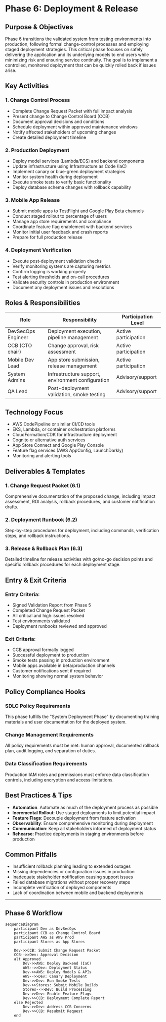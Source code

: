 # Phase 6: Deployment & Release

## Purpose & Objectives

Phase 6 transitions the validated system from testing environments into production, following formal change-control processes and employing staged deployment strategies. This critical phase focuses on safely delivering the application and its underlying models to end users while minimizing risk and ensuring service continuity. The goal is to implement a controlled, monitored deployment that can be quickly rolled back if issues arise.

## Key Activities

### 1. Change Control Process

- Complete Change Request Packet with full impact analysis
- Present change to Change Control Board (CCB)
- Document approval decisions and conditions
- Schedule deployment within approved maintenance windows
- Notify affected stakeholders of upcoming changes
- Create detailed deployment timeline

### 2. Production Deployment

- Deploy model services (Lambda/ECS) and backend components
- Update infrastructure using Infrastructure as Code (IaC)
- Implement canary or blue-green deployment strategies
- Monitor system health during deployment
- Execute smoke tests to verify basic functionality
- Deploy database schema changes with rollback capability

### 3. Mobile App Release

- Submit mobile apps to TestFlight and Google Play Beta channels
- Conduct staged rollout to percentage of users
- Manage app store requirements and compliance
- Coordinate feature flag enablement with backend services
- Monitor initial user feedback and crash reports
- Prepare for full production release

### 4. Deployment Verification

- Execute post-deployment validation checks
- Verify monitoring systems are capturing metrics
- Confirm logging is working properly
- Test alerting thresholds and on-call procedures
- Validate security controls in production environment
- Document any deployment issues and resolutions

## Roles & Responsibilities

| **Role**           | **Responsibility**                                       | **Participation Level** |
|--------------------|----------------------------------------------------------|-------------------------|
| DevSecOps Engineer | Deployment execution, pipeline management               | Active participation    |
| CCB (CTO chair)    | Change approval, risk assessment                       | Active participation    |
| Mobile Dev Lead    | App store submission, release management               | Active participation    |
| System Admins      | Infrastructure support, environment configuration      | Advisory/support        |
| QA Lead           | Post-deployment validation, smoke testing              | Advisory/support        |

## Technology Focus

- AWS CodePipeline or similar CI/CD tools
- EKS, Lambda, or container orchestration platforms
- CloudFormation/CDK for infrastructure deployment
- Cognito or alternative auth services
- App Store Connect and Google Play Console
- Feature flag services (AWS AppConfig, LaunchDarkly)
- Monitoring and alerting tools

## Deliverables & Templates

### 1. Change Request Packet (6.1)
Comprehensive documentation of the proposed change, including impact assessment, ROI analysis, rollback procedures, and customer notification drafts.

### 2. Deployment Runbook (6.2)
Step-by-step procedures for deployment, including commands, verification steps, and rollback instructions.

### 3. Release & Rollback Plan (6.3)
Detailed timeline for release activities with go/no-go decision points and specific rollback procedures for each deployment stage.

## Entry & Exit Criteria

### Entry Criteria:
- Signed Validation Report from Phase 5
- Completed Change Request Packet
- All critical and high issues resolved
- Test environments validated
- Deployment runbooks reviewed and approved

### Exit Criteria:
- CCB approval formally logged
- Successful deployment to production
- Smoke tests passing in production environment
- Mobile apps available in beta/production channels
- Customer notifications sent if required
- Monitoring showing normal system behavior

## Policy Compliance Hooks

### SDLC Policy Requirements
This phase fulfills the "System Deployment Phase" by documenting training materials and user documentation for the deployed system.

### Change Management Requirements
All policy requirements must be met: human approval, documented rollback plan, audit logging, and separation of duties.

### Data Classification Requirements
Production IAM roles and permissions must enforce data classification controls, including encryption and access limitations.

## Best Practices & Tips

- **Automation**: Automate as much of the deployment process as possible
- **Incremental Rollout**: Use staged deployments to limit potential impact
- **Feature Flags**: Decouple deployment from feature activation
- **Observability**: Ensure comprehensive monitoring during deployment
- **Communication**: Keep all stakeholders informed of deployment status
- **Rehearse**: Practice deployments in staging environments before production

## Common Pitfalls

- Insufficient rollback planning leading to extended outages
- Missing dependencies or configuration issues in production
- Inadequate stakeholder notification causing support issues
- Failed database migrations without proper recovery steps
- Incomplete verification of deployed components
- Lack of coordination between mobile and backend deployments

---

## Phase 6 Workflow

```mermaid
sequenceDiagram
    participant Dev as DevSecOps
    participant CCB as Change Control Board
    participant AWS as AWS Prod
    participant Stores as App Stores
    
    Dev->>CCB: Submit Change Request Packet
    CCB-->>Dev: Approval Decision
    alt Approved
        Dev->>AWS: Deploy Backend (IaC)
        AWS-->>Dev: Deployment Status
        Dev->>AWS: Deploy Models & APIs
        AWS-->>Dev: Canary Deployment
        Dev->>Dev: Run Smoke Tests
        Dev->>Stores: Submit Mobile Builds
        Stores-->>Dev: Build Processing
        Dev->>Dev: Enable Feature Flags
        Dev->>CCB: Deployment Complete Report
    else Rejected
        Dev->>Dev: Address CCB Concerns
        Dev->>CCB: Resubmit Request
    end
```
